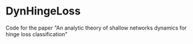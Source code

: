 # DynHingeLoss
Code for the paper "An analytic theory of shallow networks dynamics for hinge loss classification"
